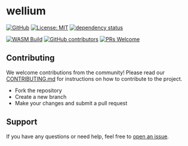 # wellium

[![GitHub](https://img.shields.io/badge/github-by--The--Lindemans/wellium-8da0cb?style=for-the-badge&labelColor=007fff&logo=github)](https://github.com/by-The-Lindemans/wellium)
[![License: MIT](https://img.shields.io/badge/License-MPLv2-blue.svg?style=for-the-badge)](https://opensource.org/licenses/MPL-2-0)
[![dependency status](https://deps.rs/repo/github/by-The-Lindemans/wellium/status.svg?style=for-the-badge)](https://deps.rs/repo/github/by-The-Lindemans/wellium)
<!---[![GitHub release](https://img.shields.io/github/release/by-The-Lindemans/wellium.svg?style=for-the-badge)](https://github.com/by-The-Lindemans/wellium/releases)--->
[![WASM Build](https://img.shields.io/github/actions/workflow/status/by-The-Lindemans/wellium/deploy.yml?branch=main&style=for-the-badge)](https://github.com/by-The-Lindemans/wellium/actions/workflows/deploy.yml)
[![GitHub contributors](https://img.shields.io/github/contributors/by-The-Lindemans/wellium.svg?style=for-the-badge)](https://github.com/by-The-Lindemans/wellium/graphs/contributors)
[![PRs Welcome](https://img.shields.io/badge/PRs-welcome-brightgreen.svg?style=for-the-badge)](http://makeapullrequest.com)


## Contributing

We welcome contributions from the community! Please read our [CONTRIBUTING.md](CONTRIBUTING.md) for instructions on how to contribute to the project.

- Fork the repository
- Create a new branch
- Make your changes and submit a pull request


## Support

If you have any questions or need help, feel free to [open an issue](https://github.com/by-The-Lindemans/wellium/issues).
